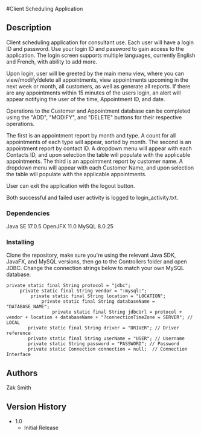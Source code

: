 #Client Scheduling Application

## Description

Client scheduling application for consultant use. Each user will have a login ID and password. Use your login ID and password to gain access to the application.
The login screen supports multiple languages, currently English and French, with ability to add more.

Upon login, user will be greeted by the main menu view, where you can view/modify/delete all appointments, view appointments upcoming in the next week or month, all customers, as well as generate all reports.
If there are any appointments within 15 minutes of the users login, an alert will appear notifying the user of the time, Appointment ID, and date.

Operations to the Customer and Appointment database can be completed using the "ADD", "MODIFY", and "DELETE" buttons for their respective operations.

The first is an appointment report by month and type. A count for all appointments of each type will appear, sorted by month.
The second is an appointment report by contact ID. A dropdown menu will appear with each Contacts ID, and upon selection the table will populate with the applicable appointments.
The third is an appointment report by customer name. A dropdown menu will appear with each Customer Name, and upon selection the table will populate with the applicable appointments.

User can exit the application with the logout button.

Both successful and failed user activity is logged to login_activity.txt.



### Dependencies

Java SE 17.0.5
OpenJFX 11.0
MySQL 8.0.25

### Installing

Clone the repository, make sure you're using the relevant Java SDK, JavaFX, and MySQL versions, then go to the Controllers folder and open JDBC. Change
the connection strings below to match your own MySQL database.
```
private static final String protocol = "jdbc";
     private static final String vendor = ":mysql:";
         private static final String location = "LOCATION";
             private static final String databaseName = "DATABASE_NAME";
                 private static final String jdbcUrl = protocol + vendor + location + databaseName + "?connectionTimeZone = SERVER"; // LOCAL
        private static final String driver = "DRIVER"; // Driver reference
        private static final String userName = "USER"; // Username
        private static String password = "PASSWORD"; // Password
        private static Connection connection = null;  // Connection Interface
```


## Authors
Zak Smith

## Version History
* 1.0
    * Initial Release












